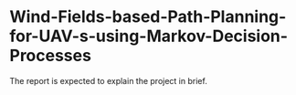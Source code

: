 # Wind-Fields-based-Path-Planning-for-UAV-s-using-Markov-Decision-Processes
The report is expected to explain the project in brief.
